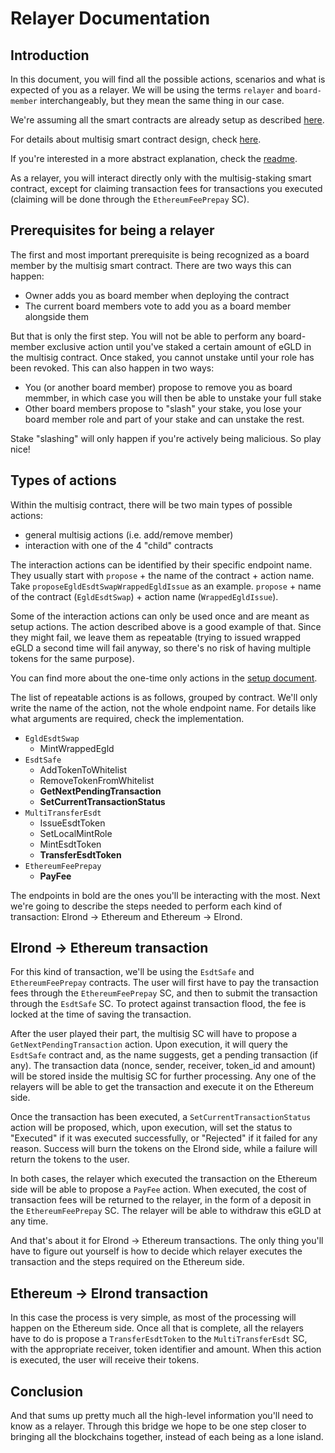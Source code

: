 # Relayer Documentation

## Introduction

In this document, you will find all the possible actions, scenarios and what is expected of you as a relayer. We will be using the terms `relayer` and `board-member` interchangeably, but they mean the same thing in our case.  

We're assuming all the smart contracts are already setup as described [here](setup.md).    

For details about multisig smart contract design, check [here](https://github.com/ElrondNetwork/elrond-wasm-rs/blob/master/contracts/examples/multisig/README.md).  

If you're interested in a more abstract explanation, check the [readme](../README.md).  

As a relayer, you will interact directly only with the multisig-staking smart contract, except for claiming transaction fees for transactions you executed (claiming will be done through the `EthereumFeePrepay` SC).  

## Prerequisites for being a relayer

The first and most important prerequisite is being recognized as a board member by the multisig smart contract. There are two ways this can happen:
- Owner adds you as board member when deploying the contract
- The current board members vote to add you as a board member alongside them

But that is only the first step. You will not be able to perform any board-member exclusive action until you've staked a certain amount of eGLD in the multisig contract. Once staked, you cannot unstake until your role has been revoked.  This can also happen in two ways:
- You (or another board member) propose to remove you as board memmber, in which case you will then be able to unstake your full stake
- Other board members propose to "slash" your stake, you lose your board member role and part of your stake and can unstake the rest.  

Stake "slashing" will only happen if you're actively being malicious. So play nice!  

## Types of actions

Within the multisig contract, there will be two main types of possible actions:
- general multisig actions (i.e. add/remove member)
- interaction with one of the 4 "child" contracts

The interaction actions can be identified by their specific endpoint name. They usually start with `propose` + the name of the contract + action name. Take `proposeEgldEsdtSwapWrappedEgldIssue` as an example. `propose` + name of the contract (`EgldEsdtSwap`) + action name (`WrappedEgldIssue`).  

Some of the interaction actions can only be used once and are meant as setup actions. The action described above is a good example of that. Since they might fail, we leave them as repeatable (trying to issued wrapped eGLD a second time will fail anyway, so there's no risk of having multiple tokens for the same purpose).  

You can find more about the one-time only actions in the [setup document](setup.md).  

The list of repeatable actions is as follows, grouped by contract. We'll only write the name of the action, not the whole endpoint name. For details like what arguments are required, check the implementation.

- `EgldEsdtSwap`
    - MintWrappedEgld
- `EsdtSafe`
    - AddTokenToWhitelist
    - RemoveTokenFromWhitelist
    - **GetNextPendingTransaction**
    - **SetCurrentTransactionStatus**
- `MultiTransferEsdt`
    - IssueEsdtToken
    - SetLocalMintRole
    - MintEsdtToken
    - **TransferEsdtToken**
- `EthereumFeePrepay`
    - **PayFee**

The endpoints in bold are the ones you'll be interacting with the most. Next we're going to describe the steps needed to perform each kind of transaction: Elrond -> Ethereum and Ethereum -> Elrond.  

## Elrond -> Ethereum transaction

For this kind of transaction, we'll be using the `EsdtSafe` and `EthereumFeePrepay` contracts. The user will first have to pay the transaction fees through the `EthereumFeePrepay` SC, and then to submit the transaction through the `EsdtSafe` SC. To protect against transaction flood, the fee is locked at the time of saving the transaction.  

After the user played their part, the multisig SC will have to propose a `GetNextPendingTransaction` action. Upon execution, it will query the `EsdtSafe` contract and, as the name suggests, get a pending transaction (if any). The transaction data (nonce, sender, receiver, token_id and amount) will be stored inside the multisig SC for further processing. Any one of the relayers will be able to get the transaction and execute it on the Ethereum side.  

Once the transaction has been executed, a `SetCurrentTransactionStatus` action will be proposed, which, upon execution, will set the status to "Executed" if it was executed successfully, or "Rejected" if it failed for any reason. Success will burn the tokens on the Elrond side, while a failure will return the tokens to the user.  

In both cases, the relayer which executed the transaction on the Ethereum side will be able to propose a `PayFee` action. When executed, the cost of transaction fees will be returned to the relayer, in the form of a deposit in the `EthereumFeePrepay` SC. The relayer will be able to withdraw this eGLD at any time.  

And that's about it for Elrond -> Ethereum transactions. The only thing you'll have to figure out yourself is how to decide which relayer executes the transaction and the steps required on the Ethereum side.  

## Ethereum -> Elrond transaction

In this case the process is very simple, as most of the processing will happen on the Ethereum side. Once all that is complete, all the relayers have to do is propose a `TransferEsdtToken` to the `MultiTransferEsdt` SC, with the appropriate receiver, token identifier and amount. When this action is executed, the user will receive their tokens.  

## Conclusion

And that sums up pretty much all the high-level information you'll need to know as a relayer. Through this bridge we hope to be one step closer to bringing all the blockchains together, instead of each being as a lone island.
